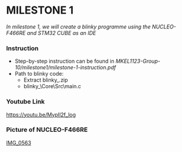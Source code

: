# MILESTONE 1
_In milestone 1, we will create a blinky programme using the NUCLEO-F466RE and STM32 CUBE as an IDE_

### Instruction
- Step-by-step instruction can be found in _MKEL1123-Group-10/milestone1/milestone-1-instruction.pdf_
- Path to blinky code:
  - Extract blinky_.zip
  - blinky_\Core\Src\main.c

### Youtube Link
https://youtu.be/MypIl2f_log

### Picture of NUCLEO-F466RE   
[IMG_0563](https://user-images.githubusercontent.com/104577236/165788481-b6fb090e-f6b1-42b1-8a2a-640896d0f7ab.jpg)


